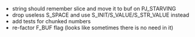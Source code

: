 - string should remember slice and move it to buf on PJ_STARVING
- drop useless S_SPACE and use S_INIT/S_VALUE/S_STR_VALUE instead
- add tests for chunked numbers
- re-factor F_BUF flag (looks like sometimes there is no need in it)
